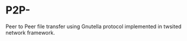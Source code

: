 # P2P-
Peer to Peer file transfer using Gnutella protocol implemented in twsited network framework.
